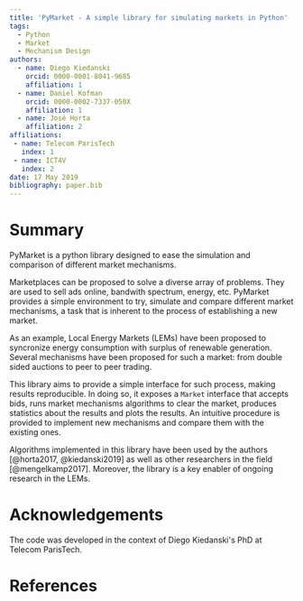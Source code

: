 ```yaml
---
title: 'PyMarket - A simple library for simulating markets in Python'
tags:
  - Python
  - Market
  - Mechanism Design
authors:
  - name: Diego Kiedanski
    orcid: 0000-0001-8041-9685
    affiliation: 1
  - name: Daniel Kofman
    orcid: 0000-0002-7337-050X
    affiliation: 1
  - name: José Horta
    affiliation: 2
affiliations:
 - name: Telecom ParisTech
   index: 1
 - name: ICT4V
   index: 2
date: 17 May 2019
bibliography: paper.bib
---
```


# Summary

PyMarket is a python library designed to ease the simulation and
comparison of different market mechanisms.

Marketplaces can be proposed to solve a diverse array of problems. They
are used to sell ads online, bandwith spectrum, energy, etc.
PyMarket provides a simple environment to try, simulate and compare different
market mechanisms, a task that is inherent to the process of establishing a new
market.

As an example, Local Energy Markets (LEMs) have been proposed to syncronize energy consumption
with surplus of renewable generation. Several mechanisms have been proposed for such a market:
from double sided auctions to peer to peer trading. 

This library aims to provide a simple interface for such process, making results reproducible. In doing so,
it exposes a `Market` interface that accepts bids, runs market mechanisms algorithms to clear the market,
produces statistics about the results and plots the results.
An intuitive procedure is provided to implement new mechanisms and compare them with the existing ones.

Algorithms implemented in this library have been used by the authors [@horta2017, @kiedanski2019] as well as other researchers
in the field [@mengelkamp2017]. Moreover, the library is a key enabler of ongoing research in the LEMs.



# Acknowledgements

The code was developed in the context of Diego Kiedanski's PhD at Telecom ParisTech.

# References